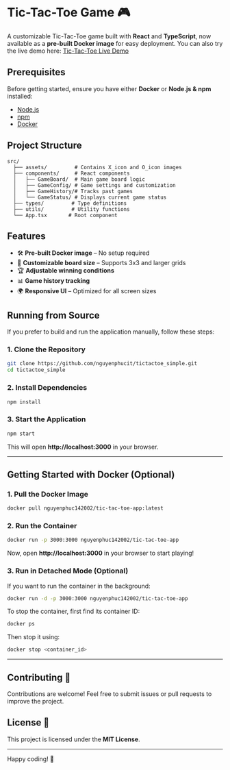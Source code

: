 # **Tic-Tac-Toe Game** 🎮

A customizable Tic-Tac-Toe game built with **React** and **TypeScript**, now available as a **pre-built Docker image** for easy deployment. You can also try the live demo here: [Tic-Tac-Toe Live Demo](https://tictactoe-simple-git-main-nguyen-phucs-projects-66da98d1.vercel.app/)

## **Prerequisites**

Before getting started, ensure you have either **Docker** or **Node.js & npm** installed:

- [Node.js](https://nodejs.org/)
- [npm](https://www.npmjs.com/)
- [Docker](https://www.docker.com/)

## **Project Structure**

```
src/
  ├── assets/         # Contains X_icon and O_icon images
  ├── components/     # React components
  │   ├── GameBoard/  # Main game board logic
  │   ├── GameConfig/ # Game settings and customization
  │   ├── GameHistory/# Tracks past games
  │   └── GameStatus/ # Displays current game status
  ├── types/         # Type definitions
  ├── utils/         # Utility functions
  └── App.tsx       # Root component
```

## **Features**

- 🛠 **Pre-built Docker image** – No setup required
- 📏 **Customizable board size** – Supports 3x3 and larger grids
- 🏆 **Adjustable winning conditions**
- 📊 **Game history tracking**
- 🌍 **Responsive UI** – Optimized for all screen sizes

## **Running from Source**

If you prefer to build and run the application manually, follow these steps:

### **1. Clone the Repository**

```sh
git clone https://github.com/nguyenphucit/tictactoe_simple.git
cd tictactoe_simple
```

### **2. Install Dependencies**

```sh
npm install
```

### **3. Start the Application**

```sh
npm start
```

This will open **http://localhost:3000** in your browser.

---

## **Getting Started with Docker (Optional)**

### **1. Pull the Docker Image**

```sh
docker pull nguyenphuc142002/tic-tac-toe-app:latest
```

### **2. Run the Container**

```sh
docker run -p 3000:3000 nguyenphuc142002/tic-tac-toe-app
```

Now, open **http://localhost:3000** in your browser to start playing!

### **3. Run in Detached Mode (Optional)**

If you want to run the container in the background:

```sh
docker run -d -p 3000:3000 nguyenphuc142002/tic-tac-toe-app
```

To stop the container, first find its container ID:

```sh
docker ps
```

Then stop it using:

```sh
docker stop <container_id>
```

---

## **Contributing** 🤝

Contributions are welcome! Feel free to submit issues or pull requests to improve the project.

## **License** 📝

This project is licensed under the **MIT License**.

---

Happy coding! 🚀
